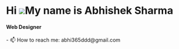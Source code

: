 Hi ![](https://user-images.githubusercontent.com/18350557/176309783-0785949b-9127-417c-8b55-ab5a4333674e.gif)My name is Abhishek Sharma
======================================================================================================================================
<h4>Web Designer </h4>
- 📫 How to reach me: abhi365ddd@gmail.com
